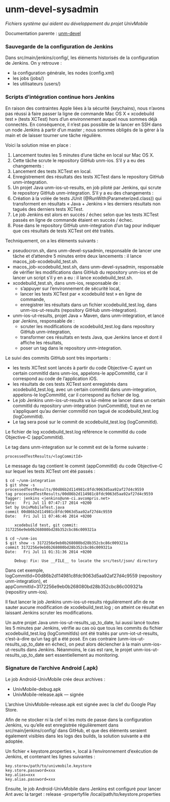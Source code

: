 unm-devel-sysadmin
==================

_Fichiers système qui aident au développement du projet UnivMobile_

Documentation parente : [unm-devel](../README.md "Documentation parente : unm-devel/README.md")

### Sauvegarde de la configuration de Jenkins
 
Dans src/main/jenkins/config/, les éléments historisés de la configuration de Jenkins. On y retrouve :
 
  * la configuration générale, les nodes (config.xml)
  * les jobs (jobs/)
  * les utilisateurs (users/)

### Scripts d’intégration continue hors Jenkins

En raison des contraintes Apple liées à la sécurité (keychains), nous n’avons pas réussi à faire passer la ligne de commande Mac OS X « xcodebuild test » (tests XCTest) hors d’un environnement auquel nous sommes déjà connectés. En conséquence, il n’est pas possible de la lancer en SSH dans un node Jenkins à partir d’un master ; nous sommes obligés de la gérer à la main et de laisser tourner une tâche régulière.

Voici la solution mise en place :

  1. Lancement toutes les 5 minutes d’une tâche en local sur Mac OS X.
  2. Cette tâche scrute le repository GitHub unm-ios. S’il y a eu des changements :
  3. Lancement des tests XCTest en local.
  4. Enregistrement des résultats des tests XCTest dans le repository GitHub unm-integration.
  5. Un projet Java unm-ios-ut-results, en job piloté par Jenkins, qui scrute le repository GitHub unm-integration. S’il y a eu des changements :
  6. Création à la volée de tests JUnit (@RunWith(Parameterized.class)) qui transforment en résultats « Java + Jenkins » les derniers résultats non tagués des derniers tests XCTest. 
  7. Le job Jenkins est alors en succès / échec selon que les tests XCTest passés en ligne de commande étaient en succès / échec.
  7. Pose dans le repository GitHub unm-integration d’un tag pour indiquer que ces résultats de tests XCTest ont été traités.
  
Techniquement, on a les éléments suivants :

  * pseudocron.sh, dans unm-devel-sysadmin, responsable de lancer une tâche et d’attendre 5 minutes entre deux lancements : il lance macos_job-xcodebuild_test.sh.
  * macos_job-xcodebuild_test.sh, dans unm-devel-sysadmin, responsable de vérifier les modifications dans GitHub du repository unm-ios et de lancer un script s’il y en a eu : il lance xcodebuild_test.sh.
  * xcodebuild_test.sh, dans unm-ios, responsable de :
      * s’appuyer sur l’environnement de sécurité local,
      * lancer les tests XCTest par « xcodebuild test » en ligne de commande,
      * enregistrer les résultats dans un fichier xcodebuild_test.log, dans unm-ios-ut-results (repository GitHub unm-integration).
  * unm-ios-ut-results, projet Java + Maven, dans unm-integration, et lancé par Jenkins, responsable de :
      * scruter les modifications de xcodebuild_test.log dans repository GitHub unm-integration,
      * transformer ces résultats en tests Java, que Jenkins lance et dont il affiche les résultats,
      * poser un tag dans le repository unm-integration.
      
Le suivi des commits GitHub sont très importants :

  * les tests XCTest sont lancés à partir du code Objective-C ayant un certain commitId dans unm-ios, appelons-le appCommitId, car il correspond au code de l’application iOS.
  * les résultats de ces tests XCTest sont enregistrés dans xcodebuild_test.log, avec un certain commitId dans unm-integration, appelons-le logCommitId, car il correspond au fichier de log.
  * Le job Jenkins unm-ios-ut-results va lui-même se lancer dans un certain commitId du repository unm-integration (runCommitId), tout en ne s’appliquant qu’au dernier commitId non tagué de xcodebuild_test.log (logCommitId).
  * Le tag sera posé sur le commit de xcodebuild_test.log (logCommitId).

Le fichier de log xcodebuild_test.log référence le commitId du code Objective-C (appCommitId).

Le tag dans unm-integration sur le commit <logCommitId> est de la forme suivante : 

    processedTestResults/<logCommitId>
  
Le message du tag contient le commit (appCommitId) du code Objective-C sur lequel les tests XCTest ont été passés :

    $ cd ~/unm-integration
    $ git show -s processedTestResults/00d86b2d114981c8fdc9063d5aa92af27d4c9559
    tag processedTestResults/00d86b2d114981c8fdc9063d5aa92af27d4c9559
    Tagger: jenkins <jenkins@unm-ci.avcompris.net>
    Date:   Fri Jul 11 07:47:17 2014 +0200
    Set by UnivMobileTest.java
    commit 00d86b2d114981c8fdc9063d5aa92af27d4c9559
    Date:   Fri Jul 11 07:46:46 2014 +0200
  
        xcodebuild test, git commit: 3172256e9eb0b268080bd28b352cbc86c009321a

    $ cd ~/unm-ios
    $ git show -s 3172256e9eb0b268080bd28b352cbc86c009321a
    commit 3172256e9eb0b268080bd28b352cbc86c009321a
    Date:   Fri Jul 11 01:31:36 2014 +0200

        Debug: Fix: Use __FILE__ to locate the src/test/json/ directory

Dans cet exemple, logCommitId=00d86b2d114981c8fdc9063d5aa92af27d4c9559 (repository unm-integration), et appCommitId=3172256e9eb0b268080bd28b352cbc86c009321a (repositiry unm-ios).

Il faut lancer le job Jenkins unm-ios-ut-results régulièrement afin de ne sauter aucune modification de xcodebuild_test.log ; on atteint ce résultat en laissant Jenkins scruter les modifications.

Un autre projet Java unm-ios-ut-results_up_to_date, lui aussi lancé toutes les 5 minutes par Jenkins, vérifie au cas où que tous les commits du fichier xcodebuild_test.log (logCommitIds) ont été traités par unm-iot-ut-results, c’est-à-dire qu’un tag git a été posé. En cas contraire (unm-ios-ut-results_up_to_date en échec), on peut alors déclencher à la main unm-ios-ut-results dans Jenkins. Néanmoins, le cas est rare, le projet unm-ios-ut-results_up_to_date sert essentiellement au monitoring.

### Signature de l’archive Android (.apk)

Le job Android-UnivMobile crée deux archives :

 * UnivMobile-debug.apk
 * UnivMobile-release.apk — signée
 
L’archive UnivMobile-release.apk est signée avec la clef du Google Play Store.

Afin de ne stocker ni la clef ni les mots de passe dans la configuration Jenkins, vu qu’elle est enregistrée régulièrement dans src/main/jenkins/config/ dans GitHub, et que des éléments seraient également visibles dans les logs des builds, la solution suivante a été adoptée.

Un fichier « keystore.properties », local à l’environnement d’exécution de Jenkins, et contenant les lignes suivantes :

    key.store=/path/to/univmobile.keystore
    key.store.password=xxx
    key.alias=xxx
    key.alias.password=xxx

Ensuite, le job Android-UnivMobile dans Jenkins est configuré pour lancer Ant avec la target : release -propertyfile /local/path/to/keystore.properties

